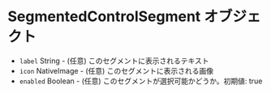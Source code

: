 # SegmentedControlSegment オブジェクト

* `label` String - (任意) このセグメントに表示されるテキスト
* `icon` NativeImage - (任意) このセグメントに表示される画像
* `enabled` Boolean - (任意) このセグメントが選択可能かどうか。初期値: true